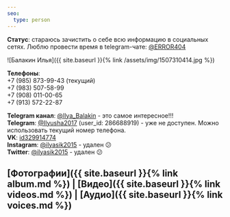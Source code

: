 ```yaml
---
seo:
  type: person
---
```


**Статус**: стараюсь зачистить о себе всю информацию в социальных сетях. Люблю провести время в telegram-чате: [@ERROR404](https://t.me/error404rorre)

![Балакин Илья]({{ site.baseurl }}{% link /assets/img/1507310414.jpg  %})

**Телефоны**:  
+7 (985) 873-99-43 (текущий)  
+7 (983) 507-58-99  
+7 (908) 011-00-65  
+7 (913) 572-22-87  
  
**Telegram канал**: [@Ilya_Balakin](https://t.me/Ilya_Balakin) - это самое интересное!!!  
**Telegram**: [@Ilyusha2017](https://t.me/Ilyusha2017) (user_id: 286688919) - уже не доступен. Можно использовать текущий номер телефона.  
**VK**: [id329914774](https://vk.com/id329914774)  
**Instagram**: [@ilyasik2015](https://www.instagram.com/ilyasik2015/) - удален  :confused:  
**Twitter**: [@ilyasik2015](https://twitter.com/ilyasik2015) - удален  :confused:  

## [Фотографии]({{ site.baseurl }}{% link album.md  %}) | [Видео]({{ site.baseurl }}{% link videos.md  %}) | [Аудио]({{ site.baseurl }}{% link voices.md  %})
